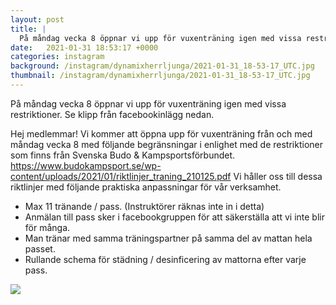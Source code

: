 ```yaml
---
layout: post
title: |
  På måndag vecka 8 öppnar vi upp för vuxenträning igen med vissa restriktioner
date:   2021-01-31 18:53:17 +0000
categories: instagram
background: /instagram/dynamixherrljunga/2021-01-31_18-53-17_UTC.jpg
thumbnail: /instagram/dynamixherrljunga/2021-01-31_18-53-17_UTC.jpg
---
```

På måndag vecka 8 öppnar vi upp för vuxenträning igen med vissa restriktioner. Se klipp från facebookinlägg nedan. 

Hej medlemmar!
Vi kommer att öppna upp för vuxenträning från och med måndag vecka 8 med följande begränsningar i enlighet med de restriktioner som finns från Svenska Budo & Kampsportsförbundet. https://www.budokampsport.se/wp-content/uploads/2021/01/riktlinjer_traning_210125.pdf
Vi håller oss till dessa riktlinjer med följande praktiska anpassningar för vår verksamhet.
- Max 11 tränande / pass. (Instruktörer räknas inte in i detta)
- Anmälan till pass sker i facebookgruppen för att säkerställa att vi inte blir för många.
- Man tränar med samma träningspartner på samma del av mattan hela passet.
- Rullande schema för städning / desinficering av mattorna efter varje pass.



<img src='/www-dynamix-herrljunga/instagram/dynamixherrljunga/2021-01-31_18-53-17_UTC.jpg' class='img-fluid' />
